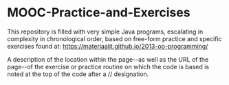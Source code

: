 # MOOC-Practice-and-Exercises

This repository is filled with very simple Java programs, escalating in complexity in chronological order, based on free-form practice and specific exercises found at: https://materiaalit.github.io/2013-oo-programming/

A description of the location within the page--as well as the URL of the page--of the exercise or practice routine on which the code is based is noted at the top of the code after a // designation.
